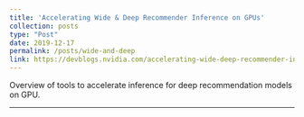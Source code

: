 ```yaml
---
title: 'Accelerating Wide & Deep Recommender Inference on GPUs'
collection: posts
type: "Post"
date: 2019-12-17
permalink: /posts/wide-and-deep
link: https://devblogs.nvidia.com/accelerating-wide-deep-recommender-inference-on-gpus/
---
```


Overview of tools to accelerate inference for deep recommendation models on GPU.

------
